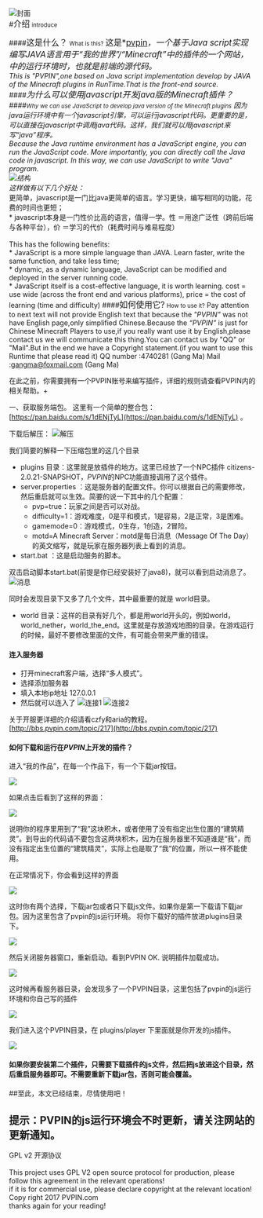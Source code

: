 ![封面](https://dn-coding-net-production-static.qbox.me/3113aa7b-291d-402e-819e-bebbf07e5ef3.png)<br>
#<big>介绍</big> <small>introduce</small>
 
####<big>这是什么？</big> <small>What is this?</small>
<big>这是*[pvpin](http://pvpin.com/)*，一个基于Java script实现编写JAVA语言用于“我的世界”/“Minecraft”中的插件的一个网站，中的运行环境时，也就是前端的源代码。</big> 
<br>This is *"PVPIN"*,one based on Java script implementation develop by JAVA of the Minecraft plugins in RunTime.That is the front-end source.
<br>
####<big>为什么可以使用javascript开发java版的Minecraft插件？</big> 
####<small>Why we can use JavaScript to develop java version of the Minecraft plugins</small>
因为java运行环境中有一个javascript引擎，可以运行javascript代码。更重要的是，可以直接在javascript中调用java代码。这样，我们就可以用javascript来写“java”程序。
<br>Because the Java runtime environment has a JavaScript engine, you can run the JavaScript code. More importantly, you can directly call the Java code in javascript. In this way, we can use JavaScript to write "Java" program.
<br>![结构](https://raw.githubusercontent.com/PVPIN/pvpin_js_rt/master/images/jar_0.jpeg)
<br>这样做有以下几个好处：
<br>* 更简单，javascript是一门比java更简单的语言。学习更快，编写相同的功能，花费的时间也更短；
<br>* javascript本身是一门性价比高的语言，值得一学。性 ＝用途广泛性（跨前后端与各种平台），价 ＝学习的代价（耗费时间与难易程度）
<br>
<br>This has the following benefits:
<br>* JavaScript is a more simple language than JAVA. Learn faster, write the same function, and take less time;
<br>* dynamic, as a dynamic language, JavaScript can be modified and deployed in the server running code.
<br>* JavaScript itself is a cost-effective language, it is worth learning. cost = use wide (across the front end and various platforms), price = the cost of learning (time and difficulty)
####<big>如何使用它?</big> <small>How to use it?</small>
Pay attention to next text will not provide English text that because the *"PVPIN"* was not have English page,only simplified Chinese.Because the *“PVPIN”* is just for Chinese Minecraft Players to use,if you really want use it by English,please contact us we will communicate this thing.You can contact us by "QQ" or "Mail".But in the end we have a Copyright statement.(if you want to use this Runtime that please read it)
QQ number :4740281 (Gang Ma)
Mail :gangma@foxmail.com (Gang Ma)

在此之前，你需要拥有一个PVPIN账号来编写插件，详细的规则请查看PVPIN内的相关帮助。+

一、获取服务端包。
		这里有一个简单的整合包：[https://pan.baidu.com/s/1dENjTyL](https://pan.baidu.com/s/1dENjTyL)  。
		
下载后解压：
 ![解压](https://raw.githubusercontent.com/PVPIN/pvpin_js_rt/master/images/jar_1.png)

我们简要的解释一下压缩包里的这几个目录

* plugins 目录：这里就是放插件的地方。这里已经放了一个NPC插件 citizens-2.0.21-SNAPSHOT，*PVPIN*的NPC功能直接调用了这个插件。
* server.properties ：这是服务器的配置文件。你可以根据自己的需要修改，然后重启就可以生效。简要的说一下其中的几个配置：      
    * pvp=true：玩家之间是否可以对战。
    * difficulty=1：游戏难度，0是平和模式，1是容易，2是正常，3是困难。
    * gamemode=0：游戏模式，0生存，1创造，2冒险。
    * motd=A Minecraft Server：motd是每日消息（Message Of The Day）的英文缩写，就是玩家在服务器列表上看到的消息。
* start.bat  ：这是启动服务的脚本。

双击启动脚本start.bat(前提是你已经安装好了java8)，就可以看到启动消息了。
 ![消息](https://raw.githubusercontent.com/PVPIN/pvpin_js_rt/master/images/jar_2.png)

同时会发现目录下又多了几个文件，其中最重要的就是 world目录。

* world 目录：这样的目录有好几个，都是用world开头的，例如world，world_nether，world_the_end。这里就是存放游戏地图的目录。在游戏运行的时候，最好不要修改里面的文件，有可能会带来严重的错误。

#### 连入服务器
* 打开minecraft客户端，选择“多人模式”。
* 选择添加服务器
* 填入本地ip地址 127.0.0.1
* 然后就可以连入了
![连接1](https://raw.githubusercontent.com/PVPIN/pvpin_js_rt/master/images/jar_2_1.png)
![连接2](https://raw.githubusercontent.com/PVPIN/pvpin_js_rt/master/images/jar_2_2.png)

关于开服更详细的介绍请看czfy和aria的教程。 [http://bbs.pvpin.com/topic/217](http://bbs.pvpin.com/topic/217)

#### 如何下载和运行在*PVPIN*上开发的插件？
进入“我的作品”，在每一个作品下，有一个下载jar按钮。

![](https://raw.githubusercontent.com/PVPIN/pvpin_js_rt/master/images/jar_3.png)

如果点击后看到了这样的界面：

![](https://raw.githubusercontent.com/PVPIN/pvpin_js_rt/master/images/jar_4.png)

说明你的程序里用到了“我”这块积木，或者使用了没有指定出生位置的“建筑精灵”。到导出的代码请不要包含这两块积木，因为在服务器里不知道谁是“我”，而没有指定出生位置的“建筑精灵”，实际上也是取了“我”的位置，所以一样不能使用。

在正常情况下，你会看到这样的界面

![](https://raw.githubusercontent.com/PVPIN/pvpin_js_rt/master/images/jar_5.png)

这时你有两个选择，下载jar包或者只下载js文件。如果你是第一下载请下载jar包。因为这里包含了pvpin的js运行环境。
将你下载好的插件放进plugins目录下。

![](https://raw.githubusercontent.com/PVPIN/pvpin_js_rt/master/images/jar_6.png)

然后关闭服务器窗口，重新启动。看到PVPIN OK. 说明插件加载成功。

![](https://raw.githubusercontent.com/PVPIN/pvpin_js_rt/master/images/jar_7.png)

这时候再看服务器目录，会发现多了一个PVPIN目录，这里包括了pvpin的js运行环境和你自己写的插件

![](https://raw.githubusercontent.com/PVPIN/pvpin_js_rt/master/images/jar_8.png)

我们进入这个PVPIN目录，在 plugins/player 下里面就是你开发的js插件。

![](https://raw.githubusercontent.com/PVPIN/pvpin_js_rt/master/images/jar_9.png)

#### 如果你要安装第二个插件，只需要下载插件的js文件，然后把js放进这个目录，然后重启服务器即可。不需要重新下载jar包，否则可能会覆盖。
##至此，本文已经结束，尽情使用吧！
##  提示：PVPIN的js运行环境会不时更新，请关注网站的更新通知。 
GPL v2 开源协议
<br>
<Br>This project uses GPL V2 open source protocol for production, please follow this agreement in the relevant operations!
<br> if it is for commercial use, please declare copyright at the relevant location!
<br>Copy right 2017 PVPIN.com
<br> thanks again for your reading!

		

